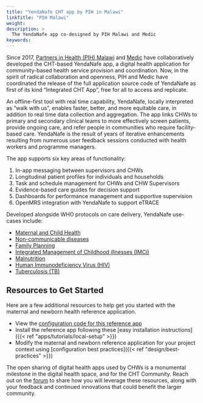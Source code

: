 ```yaml
---
title: "YendaNafe CHT app by PIH in Malawi"
linkTitle: "PIH Malawi"
weight: 
description: >
  The YendaNafe app co-designed by PIH Malawi and Medic
keywords:  
---
```


Since 2017, [Partners in Health (PIH) Malawi](https://www.pih.org/country/malawi) and [Medic](https://medic.org/) have collaboratively developed the CHT-based YendaNafe app, a digital health application for community-based health service provision and coordination. Now, in the spirit of radical collaboration and openness, PIH and Medic have coordinated the release of the full application source code of YendaNafe as first of its kind “Integrated CHT App”, free for all to access and replicate.

An offline-first tool with real time capability, YendaNafe, locally interpreted as “walk with us”, enables faster, better, and more equitable care, in addition to real time data collection and aggregation. The app links CHWs to primary and secondary clinical teams to more effectively screen patients, provide ongoing care, and refer people in communities who require facility-based care. YendaNafe is the result of years of iterative enhancements resulting from numerous user feedback sessions conducted with health workers and programme managers.

The app supports six key areas of functionality:

1. In-app messaging between supervisors and CHWs
1. Longitudinal patient profiles for individuals and households
1. Task and schedule management for CHWs and CHW Supervisors
1. Evidence-based care guides for decision support
1. Dashboards for performance management and supportive supervision
1. OpenMRS integration with YendaNafe to support eTRACE

Developed alongside WHO protocols on care delivery, YendaNafe use-cases include:

* [Maternal and Child Health](https://github.com/medic/cht-pih-malawi-app/wiki/Maternal-and-Neonatal-Health)
* [Non-communicable diseases](https://github.com/medic/cht-pih-malawi-app/wiki/Non-Communicable-Diseases-(NCD)-workflow)
* [Family Planning](https://github.com/medic/cht-pih-malawi-app/wiki/Family-Planning)
* [Integrated Management of Childhood illnesses (IMCi)](https://github.com/medic/cht-pih-malawi-app/wiki/Integrated-Management-of-Childhood-illnesses-(IMCi))
* [Malnutrition](https://github.com/medic/cht-pih-malawi-app/wiki/Malnutrition)
* [Human Immunodeficiency Virus (HIV)](https://github.com/medic/cht-pih-malawi-app/wiki/Human-Immunodeficiency-Virus-(HIV))
* [Tuberculosis (TB)](https://github.com/medic/cht-pih-malawi-app/wiki/Tuberculosis-(TB))

## Resources to Get Started

Here are a few additional resources to help get you started with the maternal and newborn health reference application.

- View the [configuration code for this reference app](https://github.com/medic/cht-pih-malawi-app)
- Install the reference app following these [easy installation instructions]({{< ref "apps/tutorials/local-setup" >}})
- Modify the maternal and newborn reference application for your project context using [configuration best practices]({{< ref "design/best-practices" >}}) 

The open sharing of digital health apps used by CHWs is a monumental milestone in the digital health space, and for the CHT Community. Reach out on the [forum](https://forum.communityhealthtoolkit.org/) to share how you will leverage these resources, along with your feedback and continued innovations that could benefit the larger community.
